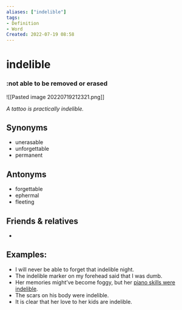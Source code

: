 ```yaml
---
aliases: ["indelible"]
tags:
- Definition 
- Word
Created: 2022-07-19 08:58  
---
```

# indelible
### :not able to be removed or erased

![[Pasted image 20220719212321.png]]

*A tattoo is practically indelible.*


## Synonyms 
- unerasable 
- unforgettable 
- permanent 

## Antonyms 
- forgettable 
- ephermal 
- fleeting 

## Friends & relatives
- 

## Examples: 
- I will never be able to forget that indelible night. 
- The indelible marker on my forehead said that I was dumb. 
- Her memories might’ve become foggy, but her [piano skills were indelible](https://www.youtube.com/watch?v=OrAkJmWv4uM). 
- The scars on his body were indelible. 
- It is clear that her love to her kids are indelible.